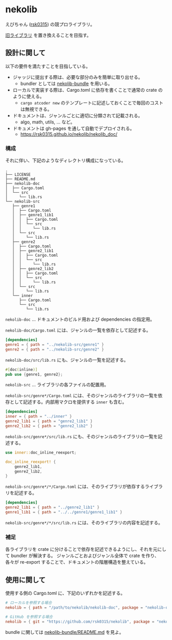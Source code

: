# nekolib

えびちゃん ([rsk0315](https://atcoder.jp/rsk0315)) の競プロライブラリ。

[旧ライブラリ](https://rsk0315.github.io/library-rs/nekolib/) を置き換えることを目指す。

## 設計に関して

以下の要件を満たすことを目指している。

- ジャッジに提出する際は、必要な部分のみを簡単に取り出せる。
    - bundler としては [nekolib-bundle](https://github.com/rsk0315/nekolib-bundle) を用いる。
- ローカルで実装する際は、Cargo.toml に依存を書くことで通常の crate のように使える。
    - `cargo atcoder new` のテンプレートに記述しておくことで毎回のコストは無視できる。
- ドキュメントは、ジャンルごとに適切に分類されて記載される。
    - algo, math, utils, … など。
- ドキュメントは gh-pages を通して自動でデプロイされる。
    - <https://rsk0315.github.io/nekolib/nekolib_doc/>

### 構成

それに伴い、下記のようなディレクトリ構成になっている。

```
.
├── LICENSE
├── README.md
├── nekolib-doc
│  ├── Cargo.toml
│  └── src
│     └── lib.rs
└── nekolib-src
   ├── genre1
   │  ├── Cargo.toml
   │  ├── genre1_lib1
   │  │  ├── Cargo.toml
   │  │  └── src
   │  │     └── lib.rs
   │  └── src
   │     └── lib.rs
   ├── genre2
   │  ├── Cargo.toml
   │  ├── genre2_lib1
   │  │  ├── Cargo.toml
   │  │  └── src
   │  │     └── lib.rs
   │  ├── genre2_lib2
   │  │  ├── Cargo.toml
   │  │  └── src
   │  │     └── lib.rs
   │  └── src
   │     └── lib.rs
   └── inner
      ├── Cargo.toml
      └── src
         └── lib.rs
```

`nekolib-doc` … ドキュメントのビルド用および dependencies の指定用。

`nekolib-doc/Cargo.toml` には、ジャンルの一覧を依存として記述する。

```toml
[dependencies]
genre1 = { path = "../nekolib-src/genre1" }
genre2 = { path = "../nekolib-src/genre2" }
```

`nekolib-doc/src/lib.rs` にも、ジャンルの一覧を記述する。

```rs
#[doc(inline)]
pub use {genre1, genre2};
```

`nekolib-src` … ライブラリの各ファイルの配置用。

`nekolib-src/genre*/Cargo.toml` には、そのジャンルのライブラリの一覧を依存として記述する。内部用マクロを提供する `inner` も含む。

```toml
[dependencies]
inner = { path = "../inner" }
genre2_lib1 = { path = "genre2_lib1" }
genre2_lib2 = { path = "genre2_lib2" }
```

`nekolib-src/genre*/src/lib.rs` にも、そのジャンルのライブラリの一覧を記述する。

```rs
use inner::doc_inline_reexport;

doc_inline_reexport! {
    genre2_lib1,
    genre2_lib2,
}
```

`nekolib-src/genre*/*/Cargo.toml` には、そのライブラリが依存するライブラリを記述する。

```toml
[dependencies]
genre2_lib1 = { path = "../genre2_lib1" }
genre1_lib1 = { path = "../../genre1/genre1_lib1" }
```

`nekolib-src/genre*/*/src/lib.rs` には、そのライブラリの内容を記述する。

### 補足

各ライブラリを crate に分けることで依存を記述できるようにし、それを元にして bundler が解決する。
ジャンルごとおよびジャンル全体で crate を作り、各々が re-export することで、ドキュメントの階層構造を整えている。

## 使用に関して

使用する側の Cargo.toml に、下記のいずれかを記述する。

```toml
# ローカルを参照する場合
nekolib = { path = "/path/to/nekolib/nekolib-doc", package = "nekolib-doc" }
```

```toml
# GitHub を参照する場合
nekolib = { git = "https://github.com/rsk0315/nekolib", package = "nekolib-doc", branch = "main" }
```

bundle に関しては [nekolib-bundle/README.md](https://github.com/rsk0315/nekolib-bundle/blob/main/README.md) を見よ。
